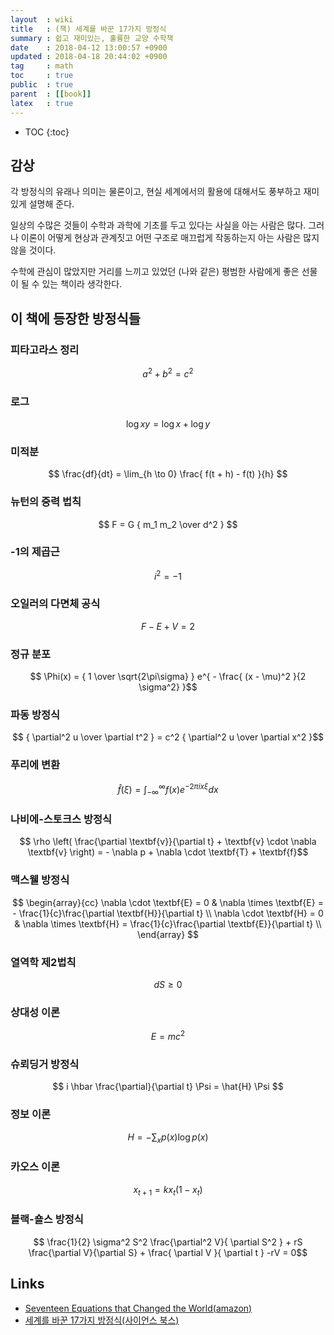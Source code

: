 ```yaml
---
layout  : wiki
title   : (책) 세계를 바꾼 17가지 방정식
summary : 쉽고 재미있는, 훌륭한 교양 수학책
date    : 2018-04-12 13:00:57 +0900
updated : 2018-04-18 20:44:02 +0900
tag     : math
toc     : true
public  : true
parent  : [[book]]
latex   : true
---
```

* TOC
{:toc}

## 감상

각 방정식의 유래나 의미는 물론이고, 현실 세계에서의 활용에 대해서도 풍부하고 재미있게 설명해 준다.

일상의 수많은 것들이 수학과 과학에 기초를 두고 있다는 사실을 아는 사람은 많다.
그러나 이론이 어떻게 현상과 관계짓고 어떤 구조로 매끄럽게 작동하는지 아는 사람은 많지 않을 것이다.

수학에 관심이 많았지만 거리를 느끼고 있었던 (나와 같은) 평범한 사람에게 좋은 선물이 될 수 있는 책이라 생각한다.



## 이 책에 등장한 방정식들

### 피타고라스 정리

$$ a^2 + b^2 = c^2 $$

### 로그

$$ \log xy = \log x + \log y $$

### 미적분

$$ \frac{df}{dt} = \lim_{h \to 0} \frac{ f(t + h) - f(t) }{h} $$

### 뉴턴의 중력 법칙

$$ F = G { m_1 m_2 \over d^2 } $$

### -1의 제곱근

$$ i^2 = -1 $$

### 오일러의 다면체 공식

$$ F - E + V = 2$$

### 정규 분포

$$ \Phi(x) = { 1 \over \sqrt{2\pi\sigma} } e^{ - \frac{ (x - \mu)^2 }{2 \sigma^2} }$$

### 파동 방정식

$$ { \partial^2 u \over \partial t^2 } = c^2 { \partial^2 u \over \partial x^2 }$$

### 푸리에 변환

$$ \hat{f}(\xi) = \int_{ - \infty}^{ \infty } f(x) e^{ -2 \pi i x \xi} dx $$


### 나비에-스토크스 방정식

$$ \rho \left( \frac{\partial \textbf{v}}{\partial t} + \textbf{v} \cdot \nabla \textbf{v} \right) = - \nabla p + \nabla \cdot \textbf{T} + \textbf{f}$$

### 맥스웰 방정식

$$
\begin{array}{cc}
\nabla \cdot \textbf{E} = 0     &   \nabla \times \textbf{E} = - \frac{1}{c}\frac{\partial \textbf{H}}{\partial t}  \\
\nabla \cdot \textbf{H} = 0     &   \nabla \times \textbf{H} =   \frac{1}{c}\frac{\partial \textbf{E}}{\partial t}  \\
\end{array}
$$

### 열역학 제2법칙

$$ dS \ge 0 $$

### 상대성 이론

$$ E = mc^2 $$

### 슈뢰딩거 방정식

$$
i \hbar \frac{\partial}{\partial t} \Psi = \hat{H} \Psi
$$

### 정보 이론

$$ H = - \sum_x p(x) \log p(x) $$

### 카오스 이론

$$ x_{t + 1} = kx_t (1 - x_t) $$

### 블랙-숄스 방정식

$$ \frac{1}{2} \sigma^2 S^2 \frac{\partial^2 V}{ \partial S^2 } + rS \frac{\partial V}{\partial S} + \frac{ \partial V }{ \partial t } -rV = 0$$

## Links

* [Seventeen Equations that Changed the World(amazon)](https://www.amazon.com/Seventeen-Equations-that-Changed-World-ebook/dp/B006UU2TBW )
* [세계를 바꾼 17가지 방정식(사이언스 북스)](http://sciencebooks.minumsa.com/book/852/ )

